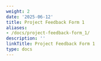 ```yaml
---
weight: 2
date: '2025-06-12'
title: Project Feedback Form 1
aliases:
- /docs/project-feedback-form_1/
description: ''
linkTitle: Project Feedback Form 1
type: docs
---
```


